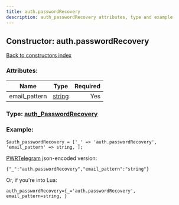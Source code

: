 ```yaml
---
title: auth.passwordRecovery
description: auth_passwordRecovery attributes, type and example
---
```

## Constructor: auth.passwordRecovery  
[Back to constructors index](index.md)



### Attributes:

| Name     |    Type       | Required |
|----------|:-------------:|---------:|
|email\_pattern|[string](../types/string.md) | Yes|



### Type: [auth\_PasswordRecovery](../types/auth_PasswordRecovery.md)


### Example:

```
$auth_passwordRecovery = ['_' => 'auth.passwordRecovery', 'email_pattern' => string, ];
```  

[PWRTelegram](https://pwrtelegram.xyz) json-encoded version:

```
{"_":"auth.passwordRecovery","email_pattern":"string"}
```


Or, if you're into Lua:  


```
auth_passwordRecovery={_='auth.passwordRecovery', email_pattern=string, }

```


